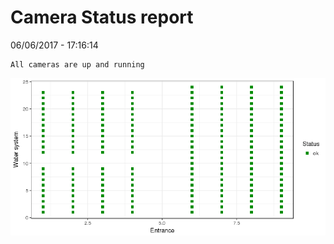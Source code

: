 Camera Status report
================
06/06/2017 - 17:16:14

    All cameras are up and running

![](camreport_files/figure-markdown_github/unnamed-chunk-2-1.png)
